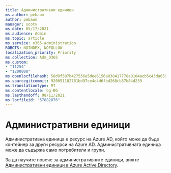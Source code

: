 ```yaml
---
title: Административни единици
ms.author: pebaum
author: pebaum
manager: scotv
ms.date: 05/17/2021
ms.audience: Admin
ms.topic: article
ms.service: o365-administration
ROBOTS: NOINDEX, NOFOLLOW
localization_priority: Priority
ms.collection: Adm_O365
ms.custom:
- "11254"
- "1200008"
ms.openlocfilehash: 58d9f507b427556e5dee6156a838417778a8104acb5c43da659749fb738bd6eb
ms.sourcegitcommit: 920051182781bd97ce4d4d6fbd268cb37b84d239
ms.translationtype: MT
ms.contentlocale: bg-BG
ms.lasthandoff: 08/11/2021
ms.locfileid: "57882876"
---
```

# <a name="administrative-units"></a>Административни единици

Административна единица е ресурс на Azure AD, който може да бъде контейнер за други ресурси на Azure AD. Административната единица може да съдържа само потребители и групи.

За да научите повече за административните единици, вижте [Административни единици в Azure Active Directory](https://docs.microsoft.com/azure/active-directory/roles/administrative-units).